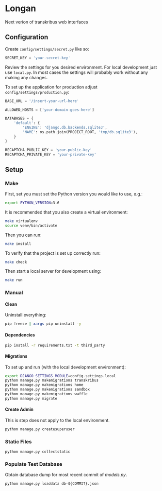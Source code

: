 # Longan
 Next verion of transkribus web interfaces


## Configuration


Create `config/settings/secret.py` like so:
```python
SECRET_KEY = 'your-secret-key'
```

Review the settings for you desired environment. For local development just use `local.py`. In most cases the settings will probably work without any making any changes.

To set up the application for production adjust `config/settings/production.py`:

```python
BASE_URL = '/insert-your-url-here'

ALLOWED_HOSTS = ['your-domain-goes-here']

DATABASES = {
    'default': {
        'ENGINE': 'django.db.backends.sqlite3',
        'NAME': os.path.join(PROJECT_ROOT, 'tmp/db.sqlite3'),
    }
}

RECAPTCHA_PUBLIC_KEY = 'your-public-key'
RECAPTCHA_PRIVATE_KEY = 'your-private-key'
```

## Setup

### Make

First, set you must set the Python version you would like to use, e.g.:

```bash
export PYTHON_VERSION=3.6
```

It is recommended that you also create a virtual environment:

```bash
make virtualenv
source venv/bin/activate
```

Then you can run:

```bash
make install
```

To verify that the project is set up correctly run:

```bash
make check
```

Then start a local server for development using:

```bash
make run
```

### Manual

#### Clean

Uninstall everything:

```bash
pip freeze | xargs pip uninstall -y
```

#### Dependencies

```bash
pip install -r requirements.txt -t third_party
```

#### Migrations

To set up and run (with the local development environment):

```bash
export DJANGO_SETTINGS_MODULE=config.settings.local
python manage.py makemigrations transkribus
python manage.py makemigrations home
python manage.py makemigrations sandbox
python manage.py makemigrations waffle
python manage.py migrate
```

#### Create Admin

This is step does not apply to the local environment.

```bash
python manage.py createsuperuser
```

### Static Files

```bash
python manage.py collectstatic
```

### Populate Test Database

Obtain database dump for most recent commit of _models.py_.

```
python manage.py loaddata db-${COMMIT}.json
```
